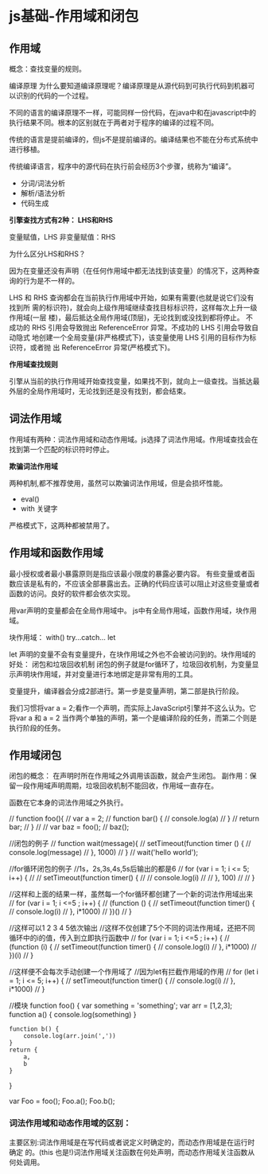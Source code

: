# js基础-作用域和闭包

## 作用域

概念：查找变量的规则。

编译原理
为什么要知道编译原理呢？编译原理是从源代码到可执行代码到机器可以识别的代码的一个过程。

不同的语言的编译原理不一样，可能同样一份代码，在java中和在javascript中的执行结果不同。根本的区别就在于两者对于程序的编译的过程不同。

传统的语言是提前编译的，但js不是提前编译的。编译结果也不能在分布式系统中进行移植。

传统编译语言，程序中的源代码在执行前会经历3个步骤，统称为“编译”。

- 分词/词法分析
- 解析/语法分析
- 代码生成

**引擎查找方式有2种： LHS和RHS**

变量赋值，LHS
非变量赋值：RHS

为什么区分LHS和RHS？

因为在变量还没有声明（在任何作用域中都无法找到该变量）的情况下，这两种查询的行为是不一样的。

LHS 和 RHS 查询都会在当前执行作用域中开始，如果有需要(也就是说它们没有找到所 需的标识符)，就会向上级作用域继续查找目标标识符，这样每次上升一级作用域(一层 楼)，最后抵达全局作用域(顶层)，无论找到或没找到都将停止。
不成功的 RHS 引用会导致抛出 ReferenceError 异常。不成功的 LHS 引用会导致自动隐式 地创建一个全局变量(非严格模式下)，该变量使用 LHS 引用的目标作为标识符，或者抛 出 ReferenceError 异常(严格模式下)。

**作用域查找规则**

引擎从当前的执行作用域开始查找变量，如果找不到，就向上一级查找。当抵达最外层的全局作用域时，无论找到还是没有找到，都会结束。

## 词法作用域
作用域有两种：词法作用域和动态作用域。js选择了词法作用域。作用域查找会在找到第一个匹配的标识符时停止。

**欺骗词法作用域**

两种机制,都不推荐使用，虽然可以欺骗词法作用域，但是会损坏性能。

- eval()
- with 关键字

严格模式下，这两种都被禁用了。

## 作用域和函数作用域

最小授权或者最小暴露原则是指应该最小限度的暴露必要内容。
有些变量或者函数应该是私有的，不应该全部暴露出去。正确的代码应该可以阻止对这些变量或者函数的访问。良好的软件都会依次实现。

用var声明的变量都会在全局作用域中。
js中有全局作用域，函数作用域，块作用域。

块作用域：
with()   try...catch...  let

let 声明的变量不会有变量提升，在块作用域之外也不会被访问到的。块作用域的好处： 闭包和垃圾回收机制
闭包的例子就是for循环了，垃圾回收机制，为变量显示声明块作用域，并对变量进行本地绑定是非常有用的工具。

变量提升，编译器会分成2部进行。第一步是变量声明，第二部是执行阶段。

我们习惯将var a = 2;看作一个声明，而实际上JavaScript引擎并不这么认为。它将var a
和 a = 2 当作两个单独的声明，第一个是编译阶段的任务，而第二个则是执行阶段的任务。

## 作用域闭包

闭包的概念：
在声明时所在作用域之外调用该函数，就会产生闭包。
副作用：保留一段作用域声明周期，垃圾回收机制不能回收，作用域一直存在。

函数在它本身的词法作用域之外执行。

// function foo(){
//     var a  = 2;
//     function bar() {
//         console.log(a)
//     }
//     return bar;
// }
//
// var baz = foo();
// baz();


//闭包的例子
// function wait(message){
//     setTimeout(function timer () {
//         console.log(message)
//     }, 1000)
// }
// wait('hello world');


//for循环闭包的例子
//1s，2s,3s,4s,5s后输出的都是6
// for (var i = 1; i <= 5; i++) {
// //     setTimeout(function timer() {
// //         console.log(i)
// //     }, 100)
// // }

//这样和上面的结果一样，虽然每一个for循环都创建了一个新的词法作用域出来
// for (var i = 1; i <=5 ; i++) {
//     (function () {
//         setTimeout(function timer() {
//             console.log(i)
//         }, i*1000)
//     })()
// }


//这样可以1 2 3 4 5依次输出
//这样不仅创建了5个不同的词法作用域，还把不同循环中的i的值，传入到立即执行函数中
// for (var i = 1; i <=5 ; i++) {
//     (function (i) {
//         setTimeout(function timer() {
//             console.log(i)
//         }, i*1000)
//     })(i)
// }


//这样便不会每次手动创建一个作用域了
//因为let有拦截作用域的作用
// for (let i = 1; i <= 5; i++) {
//     setTimeout(function timer() {
//         console.log(i)
//     }, i*1000)
// }

//模块
function foo() {
    var something = 'something';
    var arr = [1,2,3];
    function a() {
        console.log(something)
    }

    function b() {
        console.log(arr.join(','))
    }
    return {
        a,
        b
    }
}

var Foo = foo();
Foo.a();
Foo.b();

### 词法作用域和动态作用域的区别：

主要区别:词法作用域是在写代码或者说定义时确定的，而动态作用域是在运行时确定 的。(this 也是!)词法作用域关注函数在何处声明，而动态作用域关注函数从何处调用。